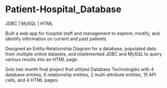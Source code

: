 # Patient-Hospital_Database

JDBC | MySQL | HTML			  		

Built a web app for hospital staff and management to explore, modify, and identify information on current and past patients. 

Designed an Entity-Relationship Diagram for a database, populated data from multiple online datasets, and implemented JDBC and MySQL to query various results into an HTML page.

Solo two month final project that utilized Database Technologies with 4 database entities, 6 relationship entities, 2 multi-attribute entities, 15 API calls, and 4 HTML pages.